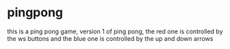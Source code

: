 # pingpong
this is a ping pong game, version 1 of ping pong, the red one is controlled by the ws buttons and the blue one is controlled by the up and down arrows
